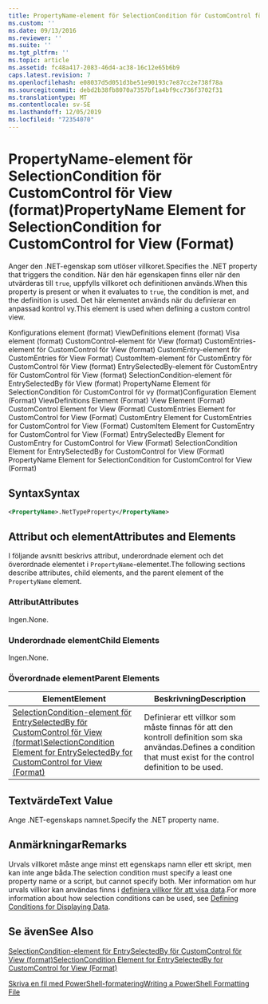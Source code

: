 ```yaml
---
title: PropertyName-element för SelectionCondition för CustomControl för vy (format) | Microsoft Docs
ms.custom: ''
ms.date: 09/13/2016
ms.reviewer: ''
ms.suite: ''
ms.tgt_pltfrm: ''
ms.topic: article
ms.assetid: fc48a417-2083-46d4-ac38-16c12e65b6b9
caps.latest.revision: 7
ms.openlocfilehash: e08037d5d051d3be51e90193c7e87cc2e738f78a
ms.sourcegitcommit: debd2b38fb8070a7357bf1a4bf9cc736f3702f31
ms.translationtype: MT
ms.contentlocale: sv-SE
ms.lasthandoff: 12/05/2019
ms.locfileid: "72354070"
---
```

# <a name="propertyname-element-for-selectioncondition-for-customcontrol-for-view-format"></a><span data-ttu-id="f5f3e-102">PropertyName-element för SelectionCondition för CustomControl för View (format)</span><span class="sxs-lookup"><span data-stu-id="f5f3e-102">PropertyName Element for SelectionCondition for CustomControl for View (Format)</span></span>

<span data-ttu-id="f5f3e-103">Anger den .NET-egenskap som utlöser villkoret.</span><span class="sxs-lookup"><span data-stu-id="f5f3e-103">Specifies the .NET property that triggers the condition.</span></span> <span data-ttu-id="f5f3e-104">När den här egenskapen finns eller när den utvärderas till `true`, uppfylls villkoret och definitionen används.</span><span class="sxs-lookup"><span data-stu-id="f5f3e-104">When this property is present or when it evaluates to `true`, the condition is met, and the definition is used.</span></span> <span data-ttu-id="f5f3e-105">Det här elementet används när du definierar en anpassad kontrol vy.</span><span class="sxs-lookup"><span data-stu-id="f5f3e-105">This element is used when defining a custom control view.</span></span>

<span data-ttu-id="f5f3e-106">Konfigurations element (format) ViewDefinitions element (format) Visa element (format) CustomControl-element för View (format) CustomEntries-element för CustomControl för View (format) CustomEntry-element för CustomEntries för View Format) CustomItem-element för CustomEntry för CustomControl för View (format) EntrySelectedBy-element för CustomEntry för CustomControl för View (format) SelectionCondition-element för EntrySelectedBy för View (format) PropertyName Element för SelectionCondition för CustomControl för vy (format)</span><span class="sxs-lookup"><span data-stu-id="f5f3e-106">Configuration Element (Format) ViewDefinitions Element (Format) View Element (Format) CustomControl Element for View (Format) CustomEntries Element for CustomControl for View (Format) CustomEntry Element for CustomEntries for CustomControl for View (Format) CustomItem Element for CustomEntry for CustomControl for View (Format) EntrySelectedBy Element for CustomEntry for CustomControl for View (Format) SelectionCondition Element for EntrySelectedBy for CustomControl for View (Format) PropertyName Element for SelectionCondition for CustomControl for View (Format)</span></span>

## <a name="syntax"></a><span data-ttu-id="f5f3e-107">Syntax</span><span class="sxs-lookup"><span data-stu-id="f5f3e-107">Syntax</span></span>

```xml
<PropertyName>.NetTypeProperty</PropertyName>
```

## <a name="attributes-and-elements"></a><span data-ttu-id="f5f3e-108">Attribut och element</span><span class="sxs-lookup"><span data-stu-id="f5f3e-108">Attributes and Elements</span></span>

<span data-ttu-id="f5f3e-109">I följande avsnitt beskrivs attribut, underordnade element och det överordnade elementet i `PropertyName`-elementet.</span><span class="sxs-lookup"><span data-stu-id="f5f3e-109">The following sections describe attributes, child elements, and the parent element of the `PropertyName` element.</span></span>

### <a name="attributes"></a><span data-ttu-id="f5f3e-110">Attribut</span><span class="sxs-lookup"><span data-stu-id="f5f3e-110">Attributes</span></span>

<span data-ttu-id="f5f3e-111">Ingen.</span><span class="sxs-lookup"><span data-stu-id="f5f3e-111">None.</span></span>

### <a name="child-elements"></a><span data-ttu-id="f5f3e-112">Underordnade element</span><span class="sxs-lookup"><span data-stu-id="f5f3e-112">Child Elements</span></span>

<span data-ttu-id="f5f3e-113">Ingen.</span><span class="sxs-lookup"><span data-stu-id="f5f3e-113">None.</span></span>

### <a name="parent-elements"></a><span data-ttu-id="f5f3e-114">Överordnade element</span><span class="sxs-lookup"><span data-stu-id="f5f3e-114">Parent Elements</span></span>

|<span data-ttu-id="f5f3e-115">Element</span><span class="sxs-lookup"><span data-stu-id="f5f3e-115">Element</span></span>|<span data-ttu-id="f5f3e-116">Beskrivning</span><span class="sxs-lookup"><span data-stu-id="f5f3e-116">Description</span></span>|
|-------------|-----------------|
|[<span data-ttu-id="f5f3e-117">SelectionCondition-element för EntrySelectedBy för CustomControl för View (format)</span><span class="sxs-lookup"><span data-stu-id="f5f3e-117">SelectionCondition Element for EntrySelectedBy for CustomControl for View (Format)</span></span>](./selectioncondition-element-for-entryselectedby-for-customcontrol-format.md)|<span data-ttu-id="f5f3e-118">Definierar ett villkor som måste finnas för att den kontroll definition som ska användas.</span><span class="sxs-lookup"><span data-stu-id="f5f3e-118">Defines a condition that must exist for the control definition to be used.</span></span>|

## <a name="text-value"></a><span data-ttu-id="f5f3e-119">Textvärde</span><span class="sxs-lookup"><span data-stu-id="f5f3e-119">Text Value</span></span>

<span data-ttu-id="f5f3e-120">Ange .NET-egenskaps namnet.</span><span class="sxs-lookup"><span data-stu-id="f5f3e-120">Specify the .NET property name.</span></span>

## <a name="remarks"></a><span data-ttu-id="f5f3e-121">Anmärkningar</span><span class="sxs-lookup"><span data-stu-id="f5f3e-121">Remarks</span></span>

<span data-ttu-id="f5f3e-122">Urvals villkoret måste ange minst ett egenskaps namn eller ett skript, men kan inte ange båda.</span><span class="sxs-lookup"><span data-stu-id="f5f3e-122">The selection condition must specify a least one property name or a script, but cannot specify both.</span></span> <span data-ttu-id="f5f3e-123">Mer information om hur urvals villkor kan användas finns i [definiera villkor för att visa data](./defining-conditions-for-displaying-data.md).</span><span class="sxs-lookup"><span data-stu-id="f5f3e-123">For more information about how selection conditions can be used, see [Defining Conditions for Displaying Data](./defining-conditions-for-displaying-data.md).</span></span>

## <a name="see-also"></a><span data-ttu-id="f5f3e-124">Se även</span><span class="sxs-lookup"><span data-stu-id="f5f3e-124">See Also</span></span>

[<span data-ttu-id="f5f3e-125">SelectionCondition-element för EntrySelectedBy för CustomControl för View (format)</span><span class="sxs-lookup"><span data-stu-id="f5f3e-125">SelectionCondition Element for EntrySelectedBy for CustomControl for View (Format)</span></span>](./selectioncondition-element-for-entryselectedby-for-customcontrol-format.md)

[<span data-ttu-id="f5f3e-126">Skriva en fil med PowerShell-formatering</span><span class="sxs-lookup"><span data-stu-id="f5f3e-126">Writing a PowerShell Formatting File</span></span>](./writing-a-powershell-formatting-file.md)
